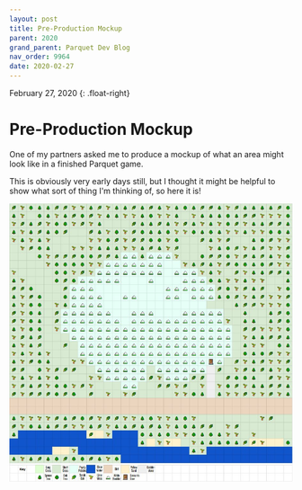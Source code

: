 ```yaml
---
layout: post
title: Pre-Production Mockup
parent: 2020
grand_parent: Parquet Dev Blog
nav_order: 9964
date: 2020-02-27
---
```

February 27, 2020
{: .float-right}

# Pre-Production Mockup

One of my partners asked me to produce a mockup of what an area might look like in a finished Parquet game.

This is obviously very early days still, but I thought it might be helpful to show what sort of thing I'm thinking of, so here it is!

![A mockup in Excel of an area that might appear in a Parquetverse game.](image-2020-02-27.jpg)
